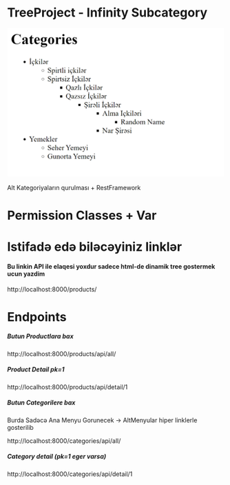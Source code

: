 # TreeProject - Infinity Subcategory

![logo](https://raw.githubusercontent.com/MushvigShukurov/TreeProject/main/Static/Screenshot%202023-03-04%20222028.png)

Alt Kategoriyaların qurulması + RestFramework

# Permission Classes + Var


# Istifadə edə biləcəyiniz linklər
#### Bu linkin API ile elaqesi yoxdur sadece html-de dinamik tree gostermek ucun yazdim
<p>http://localhost:8000/products/</p>

# Endpoints

##### Butun Productlara bax
<p>http://localhost:8000/products/api/all/</p>

##### Product Detail pk=1
<p>http://localhost:8000/products/api/detail/1</p>

##### Butun Categorilere bax
<p>Burda Sadəcə Ana Menyu Gorunecek -> AltMenyular hiper linklerle gosterilib</p>
<p>http://localhost:8000/categories/api/all/</p>

##### Category detail (pk=1 eger varsa)
<p>http://localhost:8000/categories/api/detail/1</p>